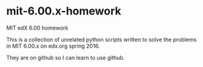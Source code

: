 # mit-6.00.x-homework
MIT edX 6.00 homework

This is a collection of unrelated python scripts written to solve the problems in MIT 6.00.x on edx.org spring 2016.

They are on github so I can learn to use github.
